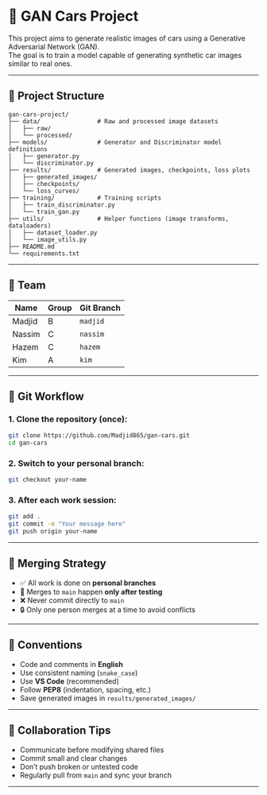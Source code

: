 # 🚗 GAN Cars Project

This project aims to generate realistic images of cars using a Generative Adversarial Network (GAN).  
The goal is to train a model capable of generating synthetic car images similar to real ones.

---

## 📁 Project Structure

```
gan-cars-project/
├── data/                # Raw and processed image datasets
│   ├── raw/
│   └── processed/
├── models/              # Generator and Discriminator model definitions
│   ├── generator.py
│   └── discriminator.py
├── results/             # Generated images, checkpoints, loss plots
│   ├── generated_images/
│   ├── checkpoints/
│   └── loss_curves/
├── training/            # Training scripts
│   ├── train_discriminator.py
│   └── train_gan.py
├── utils/               # Helper functions (image transforms, dataloaders)
│   ├── dataset_loader.py
│   └── image_utils.py
├── README.md
└── requirements.txt
```

---

## 👥 Team

| Name      | Group | Git Branch |
|-----------|--------|-------------|
| Madjid    | B      | `madjid`    |
| Nassim    | C      | `nassim`    |
| Hazem     | C      | `hazem`     |
| Kim       | A      | `kim`       |

---

## 🔧 Git Workflow

### 1. Clone the repository (once):

```bash
git clone https://github.com/Madjid865/gan-cars.git
cd gan-cars
```

### 2. Switch to your personal branch:

```bash
git checkout your-name
```

### 3. After each work session:

```bash
git add .
git commit -m "Your message here"
git push origin your-name
```

---

## 🔀 Merging Strategy

- ✅ All work is done on **personal branches**
- 🔁 Merges to `main` happen **only after testing**
- ❌ Never commit directly to `main`
- 🔒 Only one person merges at a time to avoid conflicts

---

## 📝 Conventions

- Code and comments in **English**
- Use consistent naming (`snake_case`)
- Use **VS Code** (recommended)
- Follow **PEP8** (indentation, spacing, etc.)
- Save generated images in `results/generated_images/`

---

## 🤝 Collaboration Tips

- Communicate before modifying shared files
- Commit small and clear changes
- Don’t push broken or untested code
- Regularly pull from `main` and sync your branch

---

